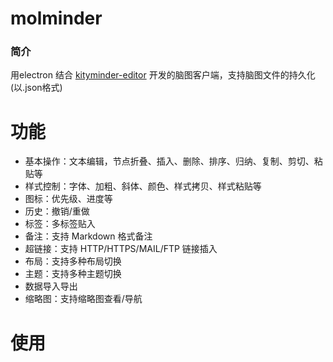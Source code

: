 # molminder

### 简介
用electron 结合 [kityminder-editor](https://github.com/fex-team/kityminder-editor.git) 开发的脑图客户端，支持脑图文件的持久化(以.json格式)


#  功能

* 基本操作：文本编辑，节点折叠、插入、删除、排序、归纳、复制、剪切、粘贴等
* 样式控制：字体、加粗、斜体、颜色、样式拷贝、样式粘贴等
* 图标：优先级、进度等
* 历史：撤销/重做
* 标签：多标签贴入
* 备注：支持 Markdown 格式备注
* 超链接：支持 HTTP/HTTPS/MAIL/FTP 链接插入
* 布局：支持多种布局切换
* 主题：支持多种主题切换
* 数据导入导出
* 缩略图：支持缩略图查看/导航

# 使用



